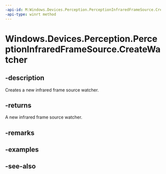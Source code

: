 ```yaml
---
-api-id: M:Windows.Devices.Perception.PerceptionInfraredFrameSource.CreateWatcher
-api-type: winrt method
---
```


<!-- Method syntax
public Windows.Devices.Perception.PerceptionInfraredFrameSourceWatcher CreateWatcher()
-->

# Windows.Devices.Perception.PerceptionInfraredFrameSource.CreateWatcher

## -description
Creates a new infrared frame source watcher.

## -returns
A new infrared frame source watcher.

## -remarks

## -examples

## -see-also
